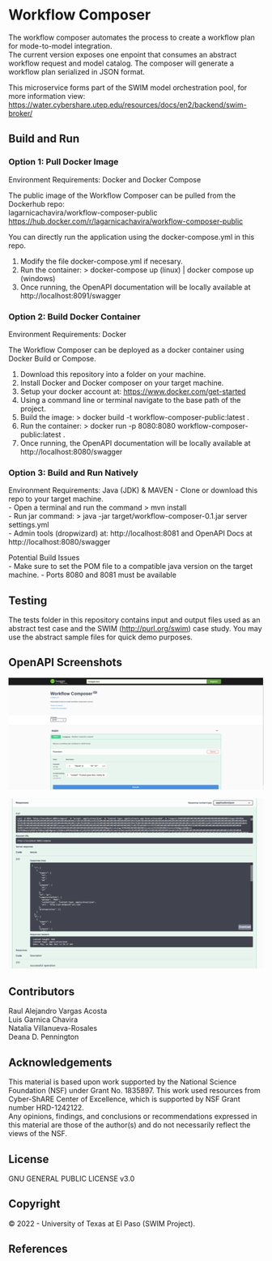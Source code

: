 # Workflow Composer
The workflow composer automates the process to create a workflow plan for mode-to-model integration.  
The current version exposes one enpoint that consumes an abstract workflow request and model catalog. The composer will 
generate a workflow plan serialized in JSON format. 

This microservice forms part of the SWIM model orchestration pool, for more information view:   
https://water.cybershare.utep.edu/resources/docs/en2/backend/swim-broker/

## Build and Run

### Option 1: Pull Docker Image 
Environment Requirements: Docker and Docker Compose

The public image of the Workflow Composer can be pulled from the Dockerhub repo:  
lagarnicachavira/workflow-composer-public   
https://hub.docker.com/r/lagarnicachavira/workflow-composer-public   

You can directly run the application using the docker-compose.yml in this repo.

1) Modify the file docker-compose.yml if necesary.
2) Run the container: > docker-compose up (linux)  |  docker compose up (windows)
3) Once running, the OpenAPI documentation will be locally available at http://localhost:8091/swagger


### Option 2: Build Docker Container
Environment Requirements: Docker

The Workflow Composer can be deployed as a docker container using Docker Build or Compose.

1) Download this repository into a folder on your machine.
2) Install Docker and Docker composer on your target machine.
3) Setup your docker account at: https://www.docker.com/get-started
4) Using a command line or terminal navigate to the base path of the project.
5) Build the image: > docker build -t workflow-composer-public:latest .
6) Run the container: > docker run -p 8080:8080 workflow-composer-public:latest .
7) Once running, the OpenAPI documentation will be locally available at http://localhost:8080/swagger

### Option 3: Build and Run Natively
Environment Requirements: Java (JDK) & MAVEN
    - Clone or download this repo to your target machine.   
    - Open a terminal and run the command > mvn install   
    - Run jar command: > java -jar target/workflow-composer-0.1.jar server settings.yml   
    - Admin tools (dropwizard) at: http://localhost:8081   and OpenAPI Docs at http://localhost:8080/swagger   

Potential Build Issues   
    - Make sure to set the POM file to a compatible java version on the target machine.
    - Ports 8080 and 8081 must be available

## Testing
The tests folder in this repository contains input and output files used as an abstract test case
and the SWIM (http://purl.org/swim) case study. You may use the abstract sample files for quick demo purposes.

## OpenAPI Screenshots

![Composer Input](/images/input_capture.png "Abstract Example Input")

![Composer Output](/images/response_capture.png "Abstract Example Response")

## Contributors
Raul Alejandro Vargas Acosta   
Luis Garnica Chavira   
Natalia Villanueva-Rosales   
Deana D. Pennington   

## Acknowledgements
This material is based upon work supported by the National Science Foundation (NSF) under Grant No. 1835897. This work used resources from Cyber-ShARE Center of Excellence, which is supported by NSF Grant number HRD-1242122.   
Any opinions, findings, and conclusions or recommendations expressed in this material are those of the author(s) and do not necessarily reflect the views of the NSF.

## License
GNU GENERAL PUBLIC LICENSE v3.0

## Copyright
© 2022 - University of Texas at El Paso (SWIM Project).

## References
